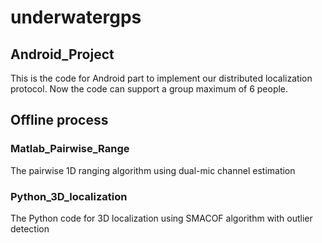 # underwatergps

## Android_Project
This is the code for Android part to implement our distributed localization protocol. Now the code can support a group maximum of 6 people.
## Offline process
### Matlab_Pairwise_Range
The pairwise 1D ranging algorithm using dual-mic channel estimation
### Python_3D_localization
The Python code for 3D localization using SMACOF algorithm with outlier detection
